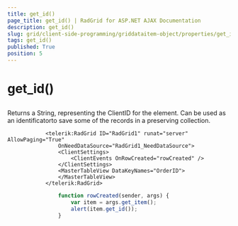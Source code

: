 ```yaml
---
title: get_id()
page_title: get_id() | RadGrid for ASP.NET AJAX Documentation
description: get_id()
slug: grid/client-side-programming/griddataitem-object/properties/get_id()
tags: get_id()
published: True
position: 5
---
```


# get_id()



## 

Returns a String, representing the ClientID for the element. Can be used as an identificatorto save some of the records in a preserving collection.

````ASP.NET
	        <telerik:RadGrid ID="RadGrid1" runat="server" AllowPaging="True"
	            OnNeedDataSource="RadGrid1_NeedDataSource">
	            <ClientSettings>
	                <ClientEvents OnRowCreated="rowCreated" />
	            </ClientSettings>
	            <MasterTableView DataKeyNames="OrderID">
	            </MasterTableView>
	        </telerik:RadGrid>
````



````JavaScript
	            function rowCreated(sender, args) {
	                var item = args.get_item();
	                alert(item.get_id());
	            }
````


